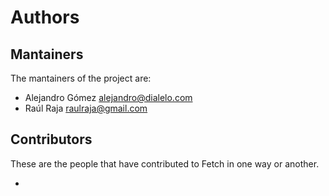 # Authors

## Mantainers

The mantainers of the project are:

- Alejandro Gómez <alejandro@dialelo.com>
- Raúl Raja <raulraja@gmail.com>

## Contributors

These are the people that have contributed to Fetch in one way or another.

- <name> <email>
